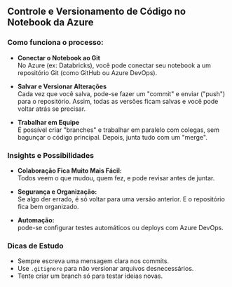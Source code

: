 ## Controle e Versionamento de Código no Notebook da Azure

### Como funciona o processo:

- **Conectar o Notebook ao Git**  
  No Azure (ex: Databricks), você pode conectar seu notebook a um repositório Git (como GitHub ou Azure DevOps).

- **Salvar e Versionar Alterações**  
  Cada vez que você salva, pode-se fazer um "commit" e enviar ("push") para o repositório. Assim, todas as versões ficam salvas e você pode voltar atrás se precisar.  

- **Trabalhar em Equipe**  
  É possível criar "branches" e trabalhar em paralelo com colegas, sem bagunçar o código principal. Depois, junta tudo com um "merge".  

### Insights e Possibilidades

- **Colaboração Fica Muito Mais Fácil:**  
  Todos veem o que mudou, quem fez, e pode revisar antes de juntar.

- **Segurança e Organização:**  
  Se algo der errado, é só voltar para uma versão anterior. E o repositório fica bem organizado.

- **Automação:**  
  pode-se configurar testes automáticos ou deploys com Azure DevOps.

### Dicas de Estudo

- Sempre escreva uma mensagem clara nos commits.
- Use `.gitignore` para não versionar arquivos desnecessários.
- Tente criar um branch só para testar ideias novas.
